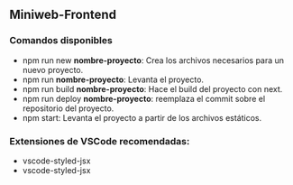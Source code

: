 ## Miniweb-Frontend

### Comandos disponibles

- npm run new **nombre-proyecto**: Crea los archivos necesarios para un nuevo proyecto.
- npm run **nombre-proyecto**: Levanta el proyecto.
- npm run build **nombre-proyecto**: Hace el build del proyecto con next.
- npm run deploy **nombre-proyecto**: reemplaza el commit sobre el repositorio del proyecto.
- npm start: Levanta el proyecto a partir de los archivos estáticos.

### Extensiones de VSCode recomendadas:
- vscode-styled-jsx
- vscode-styled-jsx
